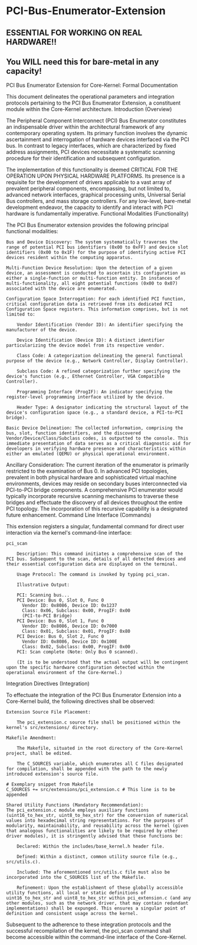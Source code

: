 # PCI-Bus-Enumerator-Extension
## ESSENTIAL FOR WORKING ON REAL HARDWARE!!
## You WILL need this for bare-metal in any capacity!

PCI Bus Enumerator Extension for Core-Kernel: Formal Documentation

This document delineates the operational parameters and integration protocols pertaining to the PCI Bus Enumerator Extension, a constituent module within the Core-Kernel architecture.
Introduction (Overview)

The Peripheral Component Interconnect (PCI) Bus Enumerator constitutes an indispensable driver within the architectural framework of any contemporary operating system. Its primary function involves the dynamic ascertainment and interrogation of hardware devices interfaced via the PCI bus. In contrast to legacy interfaces, which are characterized by fixed address assignments, PCI devices necessitate a systematic scanning procedure for their identification and subsequent configuration.

The implementation of this functionality is deemed CRITICAL FOR THE OPERATION UPON PHYSICAL HARDWARE PLATFORMS. Its presence is a requisite for the development of drivers applicable to a vast array of prevalent peripheral components, encompassing, but not limited to, advanced network interfaces, graphical processing units, Universal Serial Bus controllers, and mass storage controllers. For any low-level, bare-metal development endeavor, the capacity to identify and interact with PCI hardware is fundamentally imperative.
Functional Modalities (Functionality)

The PCI Bus Enumerator extension provides the following principal functional modalities:

    Bus and Device Discovery: The system systematically traverses the range of potential PCI bus identifiers (0x00 to 0xFF) and device slot identifiers (0x00 to 0x1F) for the purpose of identifying active PCI devices resident within the computing apparatus.

    Multi-Function Device Resolution: Upon the detection of a given device, an assessment is conducted to ascertain its configuration as either a single-function or multi-function entity. In instances of multi-functionality, all eight potential functions (0x00 to 0x07) associated with the device are enumerated.

    Configuration Space Interrogation: For each identified PCI function, critical configuration data is retrieved from its dedicated PCI Configuration Space registers. This information comprises, but is not limited to:

        Vendor Identification (Vendor ID): An identifier specifying the manufacturer of the device.

        Device Identification (Device ID): A distinct identifier particularizing the device model from its respective vendor.

        Class Code: A categorization delineating the general functional purpose of the device (e.g., Network Controller, Display Controller).

        Subclass Code: A refined categorization further specifying the device's function (e.g., Ethernet Controller, VGA Compatible Controller).

        Programming Interface (ProgIF): An indicator specifying the register-level programming interface utilized by the device.

        Header Type: A designator indicating the structural layout of the device's configuration space (e.g., a standard device, a PCI-to-PCI bridge).

    Basic Device Delineation: The collected information, comprising the bus, slot, function identifiers, and the discovered Vendor/Device/Class/Subclass codes, is outputted to the console. This immediate presentation of data serves as a critical diagnostic aid for developers in verifying hardware presence and characteristics within either an emulated (QEMU) or physical operational environment.

Ancillary Consideration: The current iteration of the enumerator is primarily restricted to the examination of Bus 0. In advanced PCI topologies, prevalent in both physical hardware and sophisticated virtual machine environments, devices may reside on secondary buses interconnected via PCI-to-PCI bridge components. A comprehensive PCI enumerator would typically incorporate recursive scanning mechanisms to traverse these bridges and effectuate the discovery of all devices throughout the entire PCI topology. The incorporation of this recursive capability is a designated future enhancement.
Command Line Interface (Commands)

This extension registers a singular, fundamental command for direct user interaction via the kernel's command-line interface:

    pci_scan

        Description: This command initiates a comprehensive scan of the PCI bus. Subsequent to the scan, details of all detected devices and their essential configuration data are displayed on the terminal.

        Usage Protocol: The command is invoked by typing pci_scan.

        Illustrative Output:

        PCI: Scanning bus...
        PCI Device: Bus 0, Slot 0, Func 0
          Vendor ID: 0x8086, Device ID: 0x1237
          Class: 0x06, Subclass: 0x00, ProgIF: 0x00
          (PCI-to-PCI Bridge)
        PCI Device: Bus 0, Slot 1, Func 0
          Vendor ID: 0x8086, Device ID: 0x7000
          Class: 0x01, Subclass: 0x01, ProgIF: 0x80
        PCI Device: Bus 0, Slot 2, Func 0
          Vendor ID: 0x8086, Device ID: 0x100E
          Class: 0x02, Subclass: 0x00, ProgIF: 0x00
        PCI: Scan complete (Note: Only Bus 0 scanned).

        (It is to be understood that the actual output will be contingent upon the specific hardware configuration detected within the operational environment of the Core-Kernel.)

Integration Directives (Integration)

To effectuate the integration of the PCI Bus Enumerator Extension into a Core-Kernel build, the following directives shall be observed:

    Extension Source File Placement:

        The pci_extension.c source file shall be positioned within the kernel's src/extensions/ directory.

    Makefile Amendment:

        The Makefile, situated in the root directory of the Core-Kernel project, shall be edited.

        The C_SOURCES variable, which enumerates all C files designated for compilation, shall be appended with the path to the newly introduced extension's source file.

    # Exemplary snippet from Makefile
    C_SOURCES += src/extensions/pci_extension.c # This line is to be appended

    Shared Utility Functions (Mandatory Recommendation):
    The pci_extension.c module employs auxiliary functions (uint16_to_hex_str, uint8_to_hex_str) for the conversion of numerical values into hexadecimal string representations. For the purposes of modularity, maintainability, and reusability across the kernel (given that analogous functionalities are likely to be required by other driver modules), it is stringently advised that these functions be:

        Declared: Within the includes/base_kernel.h header file.

        Defined: Within a distinct, common utility source file (e.g., src/utils.c).

        Included: The aforementioned src/utils.c file must also be incorporated into the C_SOURCES list of the Makefile.

        Refinement: Upon the establishment of these globally accessible utility functions, all local or static definitions of uint16_to_hex_str and uint8_to_hex_str within pci_extension.c (and any other modules, such as the network driver, that may contain redundant implementations) shall be expunged. This ensures a singular point of definition and consistent usage across the kernel.

Subsequent to the adherence to these integration protocols and the successful recompilation of the kernel, the pci_scan command shall become accessible within the command-line interface of the Core-Kernel.
